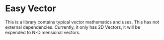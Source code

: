 # Easy Vector
This is a library contains typical vector mathematics and uses. This has not external dependencies.
Currently, it only has 2D Vectors, it will be expended to N-Dimensional vectors.
